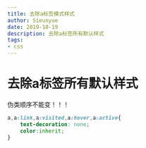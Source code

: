 ```yaml
--- 
title: 去除a标签模式样式
author: Sieunyue
date: 2019-10-19
description: 去除a标签所有默认样式
tags: 
- css
--- 
```

# 去除a标签所有默认样式
伪类顺序不能变！！！
```css
a,a:link,a:visited,a:hover,a:active{
    text-decoration: none;
    color:inherit;
}
```
